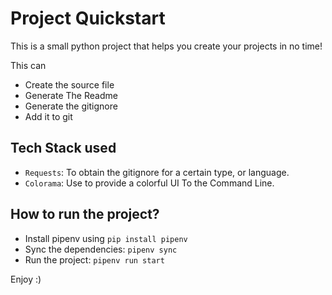 # Project Quickstart

This is a small python project that helps you create your projects in no time!

This can
* Create the source file
* Generate The Readme
* Generate the gitignore
* Add it to git

## Tech Stack used

- `Requests`: To obtain the gitignore for a certain type, or language.
- `Colorama`: Use to provide a colorful UI To the Command Line.

## How to run the project?

- Install pipenv using `pip install pipenv`
- Sync the dependencies: `pipenv sync`
- Run the project: `pipenv run start`

Enjoy :)
